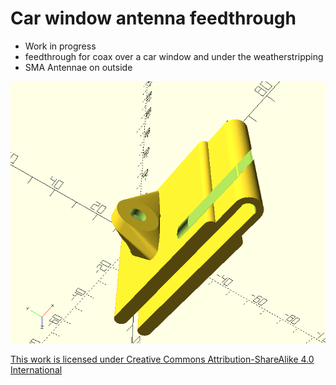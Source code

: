 # Car window antenna feedthrough

  * Work in progress
  * feedthrough for coax over a car window and under the weatherstripping
  * SMA Antennae on outside

![Rough concept](car_window_feedthrough/img/car_window_feedthrough.png)



[This work is licensed under Creative Commons Attribution-ShareAlike 4.0 International](https://creativecommons.org/licenses/by-sa/4.0/?ref=chooser-v1)
